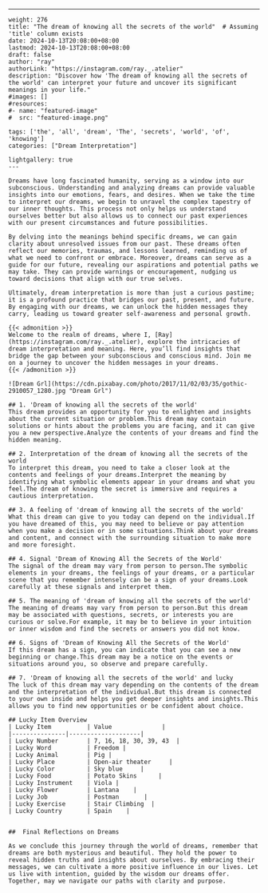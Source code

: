 ---
    weight: 276
    title: "The dream of knowing all the secrets of the world"  # Assuming 'title' column exists
    date: 2024-10-13T20:08:00+08:00
    lastmod: 2024-10-13T20:08:00+08:00
    draft: false
    author: "ray"
    authorLink: "https://instagram.com/ray._.atelier"
    description: "Discover how 'The dream of knowing all the secrets of the world' can interpret your future and uncover its significant meanings in your life."
    #images: []
    #resources:
    #- name: "featured-image"
    #  src: "featured-image.png"
    
    tags: ['the', 'all', 'dream', 'The', 'secrets', 'world', 'of', 'knowing']
    categories: ["Dream Interpretation"]
    
    lightgallery: true
    ---
    
    Dreams have long fascinated humanity, serving as a window into our subconscious. Understanding and analyzing dreams can provide valuable insights into our emotions, fears, and desires. When we take the time to interpret our dreams, we begin to unravel the complex tapestry of our inner thoughts. This process not only helps us understand ourselves better but also allows us to connect our past experiences with our present circumstances and future possibilities.
    
    By delving into the meanings behind specific dreams, we can gain clarity about unresolved issues from our past. These dreams often reflect our memories, traumas, and lessons learned, reminding us of what we need to confront or embrace. Moreover, dreams can serve as a guide for our future, revealing our aspirations and potential paths we may take. They can provide warnings or encouragement, nudging us toward decisions that align with our true selves.
    
    Ultimately, dream interpretation is more than just a curious pastime; it is a profound practice that bridges our past, present, and future. By engaging with our dreams, we can unlock the hidden messages they carry, leading us toward greater self-awareness and personal growth.
    
    {{< admonition >}}
    Welcome to the realm of dreams, where I, [Ray](https://instagram.com/ray._.atelier), explore the intricacies of dream interpretation and meaning. Here, you’ll find insights that bridge the gap between your subconscious and conscious mind. Join me on a journey to uncover the hidden messages in your dreams.
    {{< /admonition >}}
    
    ![Dream Grl](https://cdn.pixabay.com/photo/2017/11/02/03/35/gothic-2910057_1280.jpg "Dream Grl")
    
    ## 1. 'Dream of knowing all the secrets of the world'
    This dream provides an opportunity for you to enlighten and insights about the current situation or problem.This dream may contain solutions or hints about the problems you are facing, and it can give you a new perspective.Analyze the contents of your dreams and find the hidden meaning.
    
    ## 2. Interpretation of the dream of knowing all the secrets of the world
    To interpret this dream, you need to take a closer look at the contents and feelings of your dreams.Interpret the meaning by identifying what symbolic elements appear in your dreams and what you feel.The dream of knowing the secret is immersive and requires a cautious interpretation.
    
    ## 3. A feeling of 'dream of knowing all the secrets of the world'
    What this dream can give to you today can depend on the individual.If you have dreamed of this, you may need to believe or pay attention when you make a decision or in some situations.Think about your dreams and content, and connect with the surrounding situation to make more and more foresight.
    
    ## 4. Signal 'Dream of Knowing All the Secrets of the World'
    The signal of the dream may vary from person to person.The symbolic elements in your dreams, the feelings of your dreams, or a particular scene that you remember intensely can be a sign of your dreams.Look carefully at these signals and interpret them.
    
    ## 5. The meaning of 'dream of knowing all the secrets of the world'
    The meaning of dreams may vary from person to person.But this dream may be associated with questions, secrets, or interests you are curious or solve.For example, it may be to believe in your intuition or inner wisdom and find the secrets or answers you did not know.
    
    ## 6. Signs of 'Dream of Knowing All the Secrets of the World'
    If this dream has a sign, you can indicate that you can see a new beginning or change.This dream may be a notice on the events or situations around you, so observe and prepare carefully.
    
    ## 7. 'Dream of knowing all the secrets of the world' and lucky
    The luck of this dream may vary depending on the contents of the dream and the interpretation of the individual.But this dream is connected to your own inside and helps you get deeper insights and insights.This allows you to find new opportunities or be confident about choice.
    
    ## Lucky Item Overview
    | Lucky Item          | Value              |
    |---------------|--------------------|
    | Lucky Number        | 7, 16, 18, 30, 39, 43  |
    | Lucky Word          | Freedom |
    | Lucky Animal        | Pig |
    | Lucky Place         | Open-air theater     |
    | Lucky Color         | Sky blue     |
    | Lucky Food          | Potato Skins      |
    | Lucky Instrument    | Viola |
    | Lucky Flower        | Lantana    |
    | Lucky Job           | Postman       |
    | Lucky Exercise      | Stair Climbing  |
    | Lucky Country       | Spain    |
    
    
    ##  Final Reflections on Dreams
    
    As we conclude this journey through the world of dreams, remember that dreams are both mysterious and beautiful. They hold the power to reveal hidden truths and insights about ourselves. By embracing their messages, we can cultivate a more positive influence in our lives. Let us live with intention, guided by the wisdom our dreams offer. Together, may we navigate our paths with clarity and purpose.
    